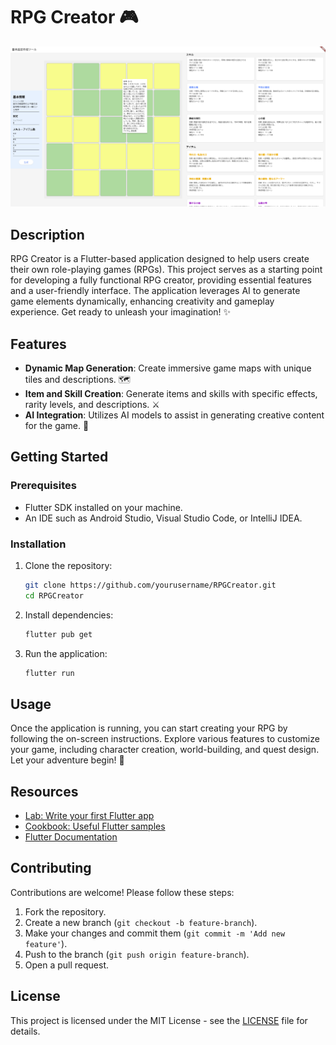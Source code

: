 # RPG Creator 🎮
![alt text](images/webui_flutter.png)
## Description
RPG Creator is a Flutter-based application designed to help users create their own role-playing games (RPGs). This project serves as a starting point for developing a fully functional RPG creator, providing essential features and a user-friendly interface. The application leverages AI to generate game elements dynamically, enhancing creativity and gameplay experience. Get ready to unleash your imagination! ✨

## Features
- **Dynamic Map Generation**: Create immersive game maps with unique tiles and descriptions. 🗺️
- **Item and Skill Creation**: Generate items and skills with specific effects, rarity levels, and descriptions. ⚔️
- **AI Integration**: Utilizes AI models to assist in generating creative content for the game. 🤖

## Getting Started

### Prerequisites
- Flutter SDK installed on your machine.
- An IDE such as Android Studio, Visual Studio Code, or IntelliJ IDEA.

### Installation
1. Clone the repository:
   ```bash
   git clone https://github.com/yourusername/RPGCreator.git
   cd RPGCreator
   ```
2. Install dependencies:
   ```bash
   flutter pub get
   ```
3. Run the application:
   ```bash
   flutter run
   ```

## Usage
Once the application is running, you can start creating your RPG by following the on-screen instructions. Explore various features to customize your game, including character creation, world-building, and quest design. Let your adventure begin! 🌟

## Resources
- [Lab: Write your first Flutter app](https://docs.flutter.dev/get-started/codelab)
- [Cookbook: Useful Flutter samples](https://docs.flutter.dev/cookbook)
- [Flutter Documentation](https://docs.flutter.dev/)

## Contributing
Contributions are welcome! Please follow these steps:
1. Fork the repository.
2. Create a new branch (`git checkout -b feature-branch`).
3. Make your changes and commit them (`git commit -m 'Add new feature'`).
4. Push to the branch (`git push origin feature-branch`).
5. Open a pull request.

## License
This project is licensed under the MIT License - see the [LICENSE](LICENSE) file for details.
